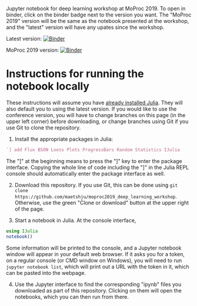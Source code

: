 Jupyter notebook for deep learning workshop at MoProc 2019. To open in binder, click on the binder badge next to the version you want. The "MoProc 2019" version will be the same as the notebook presented at the workshop, and the "latest" version will have any upates since the workshop.

Latest version: [![Binder](https://mybinder.org/badge_logo.svg)](https://mybinder.org/v2/gh/maetshju/moproc2019_deep_learning_workshop/master)

MoProc 2019 version: [![Binder](https://mybinder.org/badge_logo.svg)](https://mybinder.org/v2/gh/maetshju/moproc2019_deep_learning_workshop/workshop_final)

# Instructions for running the notebook locally

These instructions will assume you have [already installed Julia](https://julialang.org/downloads/). They will also default you to using the latest version. If you would like to use the conference version, you will have to change branches on this page (in the upper left corner) before downloading, or change branches using Git if you use Git to clone the repository.

1. Install the appropriate packages in Julia:  
```julia
`] add Flux BSON Loess Plots ProgressBars Random Statistics IJulia
```  
The "]" at the beginning means to press the "]" key to enter the package interface. Copying the whole line of code including the "]" in the Julia REPL console should automatically enter the package interface as well.

2. Download this repository. If you use Git, this can be done using `git clone https://github.com/maetshju/moproc2019_deep_learning_workshop`. Otherwise, use the green "Clone or download" button at the upper right of the page.

3. Start a notebook in Julia. At the console interface,  
```julia
using IJulia
notebook()
```  
Some information will be printed to the console, and a Jupyter notebook window will appear in your default web browser. If it asks you for a token, on a regular console (or CMD window on Windows), you will need to run `jupyter notebook list`, which will print out a URL with the token in it, which can be pasted into the webpage.

4. Use the Jupyter interface to find the corresponding "ipynb" files you downloaded as part of this repository. Clicking on them will open the notebooks, which you can then run from there.
